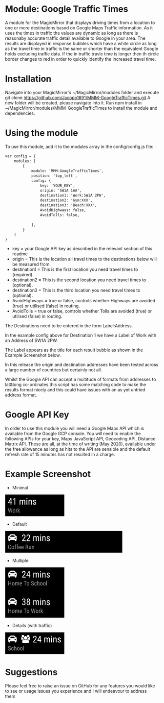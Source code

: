 # Module: Google Traffic Times

A module for the MagicMirror that displays driving times from a location to one or more destinations based on Google Maps Traffic information. As it uses the times in traffic the values are dynamic as long as there is reasonaby accurate traffic detail available to Google in your area.
The results are displayed in response bubbles which have a white circle as long as the travel time in traffic is the same or shorter than the equivalent Google holds excluding traffic data. If the in traffic travle time is longer then th circle border changes to red in order to quickly identify the increased travel time.

# Installation
Navigate into your MagicMirror's ~/MagicMirror/modules folder and execute git clone https://github.com/Jacopo1891/MMM-GoogleTrafficTimes.git
A new folder will be created, please navigate into it.
Run npm install in ~/MagicMirror/modules/MMM-GoogleTrafficTimes to install the module and dependencies.

# Using the module
To use this module, add it to the modules array in the config/config.js file:
```
var config = {
    modules: [
        {
            module: 'MMM-GoogleTrafficTimes',
            position: 'top_left',
            config: {
                key: 'YOUR_KEY',
                origin: 'SW1A 1AA',
                destination1: 'Work:SW1A 2PW',
                destination2: 'Gym:XXX',
                destination3: 'Beach:XXX',
                AvoidHighways: false,
                AvoidTolls: false,

            },
        }
    ]
}
```
* key = your Google API key as described in the relevant section of this readme
* origin = This is the location all travel times to the destinations below will be measured from.
* destination1 = This is the first location you need travel times to (required).
* destination2 = This is the second location you need travel times to (optional).
* destination3 = This is the third location you need travel times to (optional).
* AvoidHighways = true or false, controls whether Highways are avoided (true) or utilised (false) in routing.
* AvoidTolls = true or false, controls whether Tolls are avoided (true) or utilised (false) in routing.

The Destinations need to be entered in the form Label:Address.

In the example config above for Destination 1 we have a Label of Work with an Address of SW1A 2PW.

The Label appears as the title for each result bubble as shown in the Example Screenshot below.

In this release the origin and destination addresses have been tested across a large number of countries but certainly not all.

Whilst the Google API can accept a multitude of formats from addresses to lat&long co-ordinates this script has some matching code to make the results format nicely and this could have issues with an as yet untried address format.

# Google API Key
In order to use this module you will need a Google Maps API which is available from the Google GCP console.
You will need to enable the following APIs for your key, Maps JavaScript API, Geocoding API, Distance Matrix API.
These are all, at the time of writing (May 2020), available under the free allowance as long as hits to the API are sensible and the default refresh rate of 15 minutes has not resulted in a charge.

# Example Screenshot
* Minimal

![alt text](https://github.com/Jacopo1891/MMM-GoogleTrafficTimes/blob/master/screen/01-minimal_look.png)

* Default

![alt text](https://github.com/Jacopo1891/MMM-GoogleTrafficTimes/blob/master/screen/02-default_look.png)

* Multiple

![alt text](https://github.com/Jacopo1891/MMM-GoogleTrafficTimes/blob/master/screen/03-multiple.png)

* Details (with traffic)

![alt text](https://github.com/Jacopo1891/MMM-GoogleTrafficTimes/blob/master/screen/04-details.png)

# Suggestions
Please feel free to raise an issue on GitHub for any features you would like to see or usage issues you experience and I will endeavour to address them.
